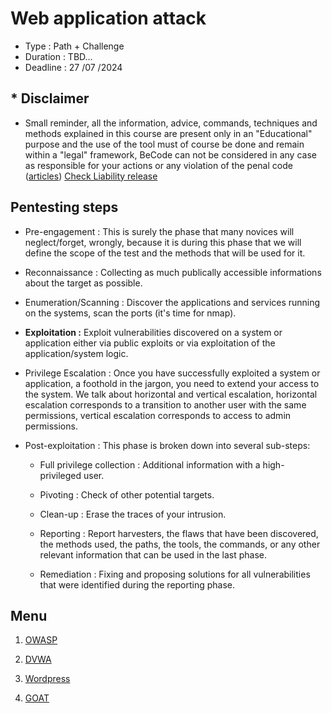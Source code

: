 # Web application attack

* Type : Path + Challenge
* Duration : TBD...
* Deadline : 27 /07 /2024

## * Disclaimer

* Small reminder, all the information, advice, commands, techniques and methods explained in this course are present only in an "Educational" purpose and the use of the tool must of course be done and remain within a "legal" framework, BeCode can not be considered in any case as responsible for your actions or any violation of the penal code ([articles](http://www.ejustice.just.fgov.be/mopdf/2006/09/12_2.pdf#Page6)) [Check Liability release](https://docs.google.com/document/d/1zSvQsnUtEqF2MraJwoR4Bc1DwLbeyZRUXGxViktBQns/edit?usp=sharing)

## Pentesting steps

* Pre-engagement : This is surely the phase that many novices will neglect/forget, wrongly, because it is during this phase that we will define the scope of the test and the methods that will be used for it.

* Reconnaissance : Collecting as much publically accessible informations about the target as possible.

* Enumeration/Scanning : Discover the applications and services running on the systems, scan the ports (it's time for nmap).

* **Exploitation :** Exploit vulnerabilities discovered on a system or application either via public exploits or via exploitation of the application/system logic.

* Privilege Escalation : Once you have successfully exploited a system or application, a foothold in the jargon, you need to extend your access to the system. We talk about horizontal and vertical escalation, horizontal escalation corresponds to a transition to another user with the same permissions, vertical escalation corresponds to access to admin permissions.

* Post-exploitation : This phase is broken down into several sub-steps:

    - Full privilege collection : Additional information with a high-privileged user.

    - Pivoting : Check of other potential targets.

    - Clean-up : Erase the traces of your intrusion.

    - Reporting : Report harvesters, the flaws that have been discovered, the methods used, the paths, the tools, the commands, or any other relevant information that can be used in the last phase.

    - Remediation : Fixing and proposing solutions for all vulnerabilities that were identified during the reporting phase.


## Menu

1. [OWASP](owasp.md)
1. [DVWA](DVWA.md)


1. [Wordpress](wordpress.md)
1. [GOAT](goat.md)
